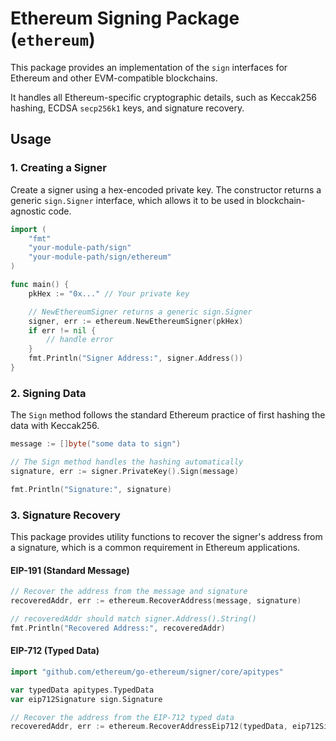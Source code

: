 # Ethereum Signing Package (`ethereum`)

This package provides an implementation of the `sign` interfaces for Ethereum and other EVM-compatible blockchains.

It handles all Ethereum-specific cryptographic details, such as Keccak256 hashing, ECDSA `secp256k1` keys, and signature recovery.


## Usage

### 1. Creating a Signer

Create a signer using a hex-encoded private key. The constructor returns a generic `sign.Signer` interface, which allows it to be used in blockchain-agnostic code.

```go
import (
    "fmt"
    "your-module-path/sign"
    "your-module-path/sign/ethereum"
)

func main() {
    pkHex := "0x..." // Your private key

    // NewEthereumSigner returns a generic sign.Signer
    signer, err := ethereum.NewEthereumSigner(pkHex)
    if err != nil {
        // handle error
    }
    fmt.Println("Signer Address:", signer.Address())
}
```


### 2. Signing Data

The `Sign` method follows the standard Ethereum practice of first hashing the data with Keccak256.

```go
message := []byte("some data to sign")

// The Sign method handles the hashing automatically
signature, err := signer.PrivateKey().Sign(message)

fmt.Println("Signature:", signature)
```


### 3. Signature Recovery

This package provides utility functions to recover the signer's address from a signature, which is a common requirement in Ethereum applications.

#### EIP-191 (Standard Message)

```go
// Recover the address from the message and signature
recoveredAddr, err := ethereum.RecoverAddress(message, signature)

// recoveredAddr should match signer.Address().String()
fmt.Println("Recovered Address:", recoveredAddr)
```

#### EIP-712 (Typed Data)

```go
import "github.com/ethereum/go-ethereum/signer/core/apitypes"

var typedData apitypes.TypedData
var eip712Signature sign.Signature

// Recover the address from the EIP-712 typed data
recoveredAddr, err := ethereum.RecoverAddressEip712(typedData, eip712Signature)
```

